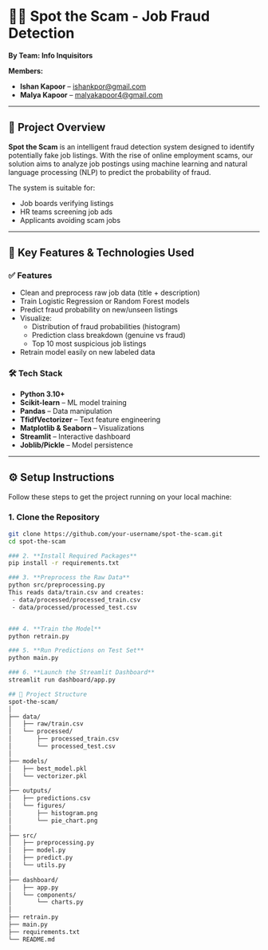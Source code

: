 # 🕵️‍♂️ Spot the Scam - Job Fraud Detection

**By Team: Info Inquisitors**

**Members:**
- **Ishan Kapoor** – ishankpor@gmail.com  
- **Malya Kapoor** – malyakapoor4@gmail.com  

---

## 🧠 Project Overview

**Spot the Scam** is an intelligent fraud detection system designed to identify potentially fake job listings. With the rise of online employment scams, our solution aims to analyze job postings using machine learning and natural language processing (NLP) to predict the probability of fraud. 

The system is suitable for:
- Job boards verifying listings
- HR teams screening job ads
- Applicants avoiding scam jobs

---

## 🚀 Key Features & Technologies Used

### ✅ Features
- Clean and preprocess raw job data (title + description)
- Train Logistic Regression or Random Forest models
- Predict fraud probability on new/unseen listings
- Visualize:
  - Distribution of fraud probabilities (histogram)
  - Prediction class breakdown (genuine vs fraud)
  - Top 10 most suspicious job listings
- Retrain model easily on new labeled data

### 🛠️ Tech Stack
- **Python 3.10+**
- **Scikit-learn** – ML model training
- **Pandas** – Data manipulation
- **TfidfVectorizer** – Text feature engineering
- **Matplotlib & Seaborn** – Visualizations
- **Streamlit** – Interactive dashboard
- **Joblib/Pickle** – Model persistence

---

## ⚙️ Setup Instructions

Follow these steps to get the project running on your local machine:

### 1. **Clone the Repository**
```bash
git clone https://github.com/your-username/spot-the-scam.git
cd spot-the-scam

### 2. **Install Required Packages**
pip install -r requirements.txt

### 3. **Preprocess the Raw Data**
python src/preprocessing.py
This reads data/train.csv and creates:
 - data/processed/processed_train.csv
 - data/processed/processed_test.csv


### 4. **Train the Model**
python retrain.py

### 5. **Run Predictions on Test Set**
python main.py

### 6. **Launch the Streamlit Dashboard**
streamlit run dashboard/app.py

## 📁 Project Structure
spot-the-scam/
│
├── data/
│   ├── raw/train.csv
│   └── processed/
│       ├── processed_train.csv
│       └── processed_test.csv
│
├── models/
│   ├── best_model.pkl
│   └── vectorizer.pkl
│
├── outputs/
│   ├── predictions.csv
│   └── figures/
│       ├── histogram.png
│       └── pie_chart.png
│
├── src/
│   ├── preprocessing.py
│   ├── model.py
│   ├── predict.py
│   └── utils.py
│
├── dashboard/
│   ├── app.py
│   └── components/
│       └── charts.py
│
├── retrain.py
├── main.py
├── requirements.txt
└── README.md
